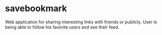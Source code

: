 # savebookmark
Web application for sharing interesting links with friends or publicly. User is being able to follow his favorite users and see their feed.
